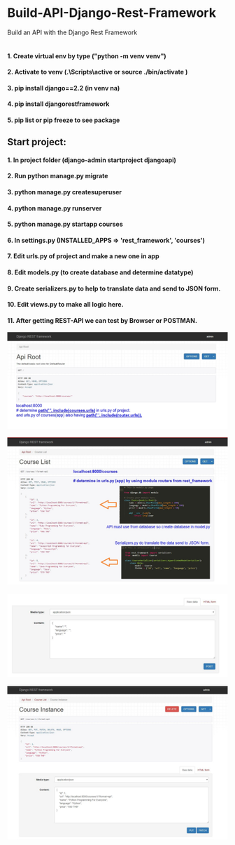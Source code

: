 # Build-API-Django-Rest-Framework
<!--D:/40Python/Workshops/4_RestAPI-->


 Build an API with the Django Rest Framework <br><br>
 #### 1. Create virtual env by type ("python -m venv venv")
 #### 2. Activate to venv (.\Scripts\active or source ./bin/activate ) 
 #### 3. pip install django==2.2 (in venv na)
 #### 4. pip install djangorestframework
 #### 5. pip list or pip freeze to see package
 ## Start project:
 #### 1. In project folder (django-admin startproject djangoapi)
 #### 2. Run python manage.py migrate
 #### 3. python manage.py createsuperuser
 #### 4. python manage.py runserver
 #### 5. python manage.py startapp courses
 #### 6. In settings.py (INSTALLED_APPS => 'rest_framework', 'courses')
 #### 7. Edit urls.py of project and make a new one in app
 #### 8. Edit models.py (to create database and determine datatype)
 #### 9. Create serializers.py to help to translate data and send to JSON form.
 #### 10. Edit views.py to make all logic here.
 #### 11. After getting REST-API we can test by Browser or POSTMAN.
 
 ![homepage](https://github.com/atthana/Build-API-Django-Rest-Framework/blob/master/Photo/1_home-page.JPG)<br><br>
 ![homepage](https://github.com/atthana/Build-API-Django-Rest-Framework/blob/master/Photo/2_api-page.JPG)<br><br>
 ![homepage](https://github.com/atthana/Build-API-Django-Rest-Framework/blob/master/Photo/3_api-page-post.JPG)<br><br>
 ![homepage](https://github.com/atthana/Build-API-Django-Rest-Framework/blob/master/Photo/4_api-page-id.JPG)<br><br>
